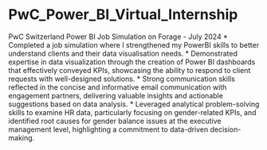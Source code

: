# PwC_Power_BI_Virtual_Internship
 PwC Switzerland Power BI Job Simulation on Forage - July 2024    * Completed a job simulation where I strengthened my PowerBI skills to better    understand clients and their data visualisation needs.  * Demonstrated expertise in data visualization through the creation of Power BI    dashboards that effectively conveyed KPIs, showcasing the ability to respond    to client requests with well-designed solutions.  * Strong communication skills reflected in the concise and informative email    communication with engagement partners, delivering valuable insights and    actionable suggestions based on data analysis.  * Leveraged analytical problem-solving skills to examine HR data, particularly    focusing on gender-related KPIs, and identified root causes for gender    balance issues at the executive management level, highlighting a commitment    to data-driven decision-making.   
